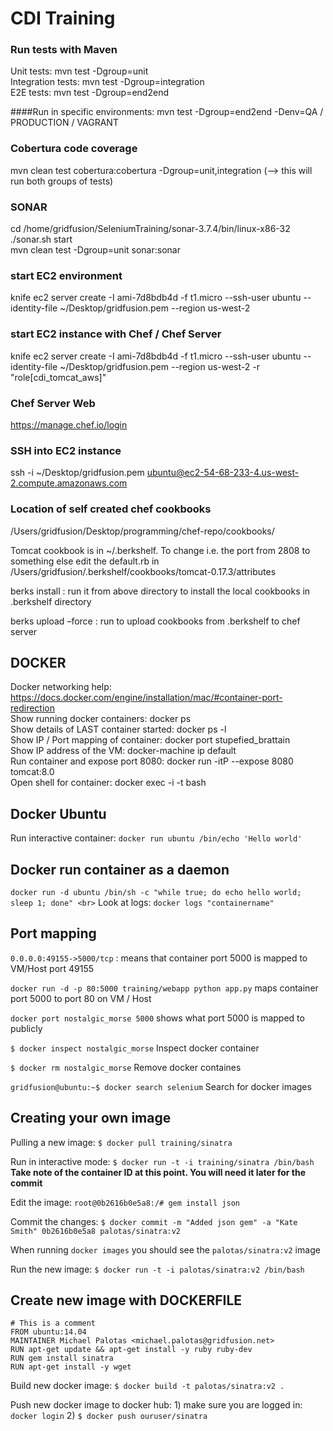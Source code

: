 # CDI Training 

### Run tests with Maven
Unit tests: mvn test -Dgroup=unit</br>
Integration tests: mvn test -Dgroup=integration </br>
E2E tests: mvn test -Dgroup=end2end </br>

####Run in specific environments: 
mvn test -Dgroup=end2end -Denv=QA / PRODUCTION / VAGRANT

### Cobertura code coverage
mvn clean test cobertura:cobertura -Dgroup=unit,integration (--> this will run both groups of tests)

### SONAR
cd /home/gridfusion/SeleniumTraining/sonar-3.7.4/bin/linux-x86-32 </br>
./sonar.sh start </br>
mvn clean test -Dgroup=unit sonar:sonar </br>

### start EC2 environment
knife ec2 server create  -I ami-7d8bdb4d -f t1.micro --ssh-user ubuntu  --identity-file ~/Desktop/gridfusion.pem --region us-west-2

### start EC2 instance with Chef / Chef Server
knife ec2 server create  -I ami-7d8bdb4d -f t1.micro --ssh-user ubuntu  --identity-file ~/Desktop/gridfusion.pem --region us-west-2 -r "role[cdi_tomcat_aws]"

### Chef Server Web
https://manage.chef.io/login

### SSH into EC2 instance
ssh -i ~/Desktop/gridfusion.pem ubuntu@ec2-54-68-233-4.us-west-2.compute.amazonaws.com

### Location of self created chef cookbooks
/Users/gridfusion/Desktop/programming/chef-repo/cookbooks/

Tomcat cookbook is in ~/.berkshelf. To change i.e. the port from 2808 to something else edit the default.rb in /Users/gridfusion/.berkshelf/cookbooks/tomcat-0.17.3/attributes

berks install : run it from above directory to install the local cookbooks in .berkshelf directory

berks upload –force : run to upload cookbooks from .berkshelf to chef server

## DOCKER
Docker networking help: https://docs.docker.com/engine/installation/mac/#container-port-redirection <br>
Show running docker containers: docker ps <br>
Show details of LAST container started: docker ps -l <br>
Show IP / Port mapping of container: docker port stupefied_brattain <br>
Show IP address of the VM: docker-machine ip default <br>
Run container and expose port 8080: docker run -itP --expose 8080 tomcat:8.0 <br>
Open shell for container: docker exec -i -t <container id> bash <br>

## Docker Ubuntu 
Run interactive container: `docker run ubuntu /bin/echo 'Hello world'`

## Docker run container as a daemon 
`docker run -d ubuntu /bin/sh -c "while true; do echo hello world; sleep 1; done" <br>`
Look at logs: `docker logs "containername"` <br>

## Port mapping 
`0.0.0.0:49155->5000/tcp` : means that container port 5000 is mapped to VM/Host port 49155

`docker run -d -p 80:5000 training/webapp python app.py` maps container port 5000 to port 80 on VM / Host 

`docker port nostalgic_morse 5000` shows what port 5000 is mapped to publicly 

`$ docker inspect nostalgic_morse` Inspect docker container 

`$ docker rm nostalgic_morse` Remove docker containes

`gridfusion@ubuntu:~$ docker search selenium` Search for docker images

## Creating your own image
Pulling a new image: `$ docker pull training/sinatra`

Run in interactive mode: `$ docker run -t -i training/sinatra /bin/bash`
**Take note of the container ID at this point. You will need it later for the commit**

Edit the image: `root@0b2616b0e5a8:/# gem install json`

Commit the changes: `$ docker commit -m "Added json gem" -a "Kate Smith" 0b2616b0e5a8 palotas/sinatra:v2`

When running `docker images` you should see the `palotas/sinatra:v2` image

Run the new image: `$ docker run -t -i palotas/sinatra:v2 /bin/bash`

## Create new image with DOCKERFILE
    # This is a comment
    FROM ubuntu:14.04
    MAINTAINER Michael Palotas <michael.palotas@gridfusion.net>  
    RUN apt-get update && apt-get install -y ruby ruby-dev
    RUN gem install sinatra
    RUN apt-get install -y wget
    
Build new docker image: `$ docker build -t palotas/sinatra:v2 .`

Push new docker image to docker hub:
1) make sure you are logged in: `docker login`
2) `$ docker push ouruser/sinatra`




